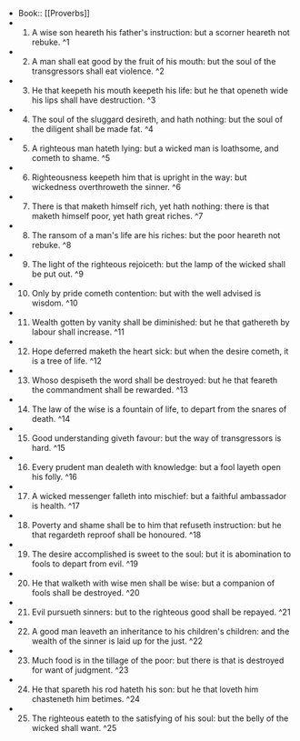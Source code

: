 - Book:: [[Proverbs]]
- 1. A wise son heareth his father's instruction: but a scorner heareth not rebuke. ^1
- 2. A man shall eat good by the fruit of his mouth: but the soul of the transgressors shall eat violence. ^2
- 3. He that keepeth his mouth keepeth his life: but he that openeth wide his lips shall have destruction. ^3
- 4. The soul of the sluggard desireth, and hath nothing: but the soul of the diligent shall be made fat. ^4
- 5. A righteous man hateth lying: but a wicked man is loathsome, and cometh to shame. ^5
- 6. Righteousness keepeth him that is upright in the way: but wickedness overthroweth the sinner. ^6
- 7. There is that maketh himself rich, yet hath nothing: there is that maketh himself poor, yet hath great riches. ^7
- 8. The ransom of a man's life are his riches: but the poor heareth not rebuke. ^8
- 9. The light of the righteous rejoiceth: but the lamp of the wicked shall be put out. ^9
- 10. Only by pride cometh contention: but with the well advised is wisdom. ^10
- 11. Wealth gotten by vanity shall be diminished: but he that gathereth by labour shall increase. ^11
- 12. Hope deferred maketh the heart sick: but when the desire cometh, it is a tree of life. ^12
- 13. Whoso despiseth the word shall be destroyed: but he that feareth the commandment shall be rewarded. ^13
- 14. The law of the wise is a fountain of life, to depart from the snares of death. ^14
- 15. Good understanding giveth favour: but the way of transgressors is hard. ^15
- 16. Every prudent man dealeth with knowledge: but a fool layeth open his folly. ^16
- 17. A wicked messenger falleth into mischief: but a faithful ambassador is health. ^17
- 18. Poverty and shame shall be to him that refuseth instruction: but he that regardeth reproof shall be honoured. ^18
- 19. The desire accomplished is sweet to the soul: but it is abomination to fools to depart from evil. ^19
- 20. He that walketh with wise men shall be wise: but a companion of fools shall be destroyed. ^20
- 21. Evil pursueth sinners: but to the righteous good shall be repayed. ^21
- 22. A good man leaveth an inheritance to his children's children: and the wealth of the sinner is laid up for the just. ^22
- 23. Much food is in the tillage of the poor: but there is that is destroyed for want of judgment. ^23
- 24. He that spareth his rod hateth his son: but he that loveth him chasteneth him betimes. ^24
- 25. The righteous eateth to the satisfying of his soul: but the belly of the wicked shall want. ^25

